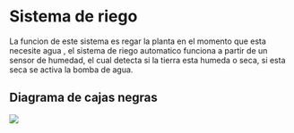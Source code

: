 
# Sistema de riego  

La funcion de este sistema es regar la planta en el momento que esta necesite agua , el sistema de riego automatico funciona a partir de un sensor de humedad, el cual detecta si la tierra esta humeda o seca, si esta seca se activa la bomba de agua. 

## Diagrama de cajas negras 
<img src="https://i.postimg.cc/L5kgsKbk/diagrama-caja-negra-mejorado.png">

